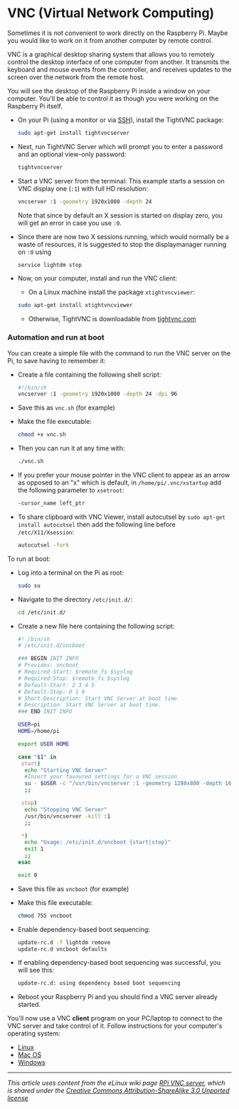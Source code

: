 # VNC (Virtual Network Computing)

Sometimes it is not convenient to work directly on the Raspberry Pi. Maybe you would like to work on it from another computer by remote control.

VNC is a graphical desktop sharing system that allows you to remotely control the desktop interface of one computer from another. It transmits the keyboard and mouse events from the controller, and receives updates to the screen over the network from the remote host.

You will see the desktop of the Raspberry Pi inside a window on your computer. You'll be able to control it as though you were working on the Raspberry Pi itself.

- On your Pi (using a monitor or via [SSH](../ssh/README.md)), install the TightVNC package:

    ```bash
    sudo apt-get install tightvncserver
    ```

- Next, run TightVNC Server which will prompt you to enter a password and an optional view-only password:

    ```bash
    tightvncserver
    ```

- Start a VNC server from the terminal:  This example starts a session on VNC display one (```:1```) with full HD resolution:

    ```bash
    vncserver :1 -geometry 1920x1080 -depth 24
    ```

    Note that since by default an X session is started on display zero, you will get an error in case you use `:0`.

- Since there are now two X sessions running, which would normally be a waste of resources, it is suggested to stop the displaymanager running on ```:0``` using

    ```bash
    service lightdm stop
    ```
    
- Now, on your computer, install and run the VNC client:

    - On a Linux machine install the package `xtightvncviewer`:

    ```bash
    sudo apt-get install xtightvncviewer
    ```

    - Otherwise, TightVNC is downloadable from [tightvnc.com](http://www.tightvnc.com/download.php)

### Automation and run at boot

You can create a simple file with the command to run the VNC server on the Pi, to save having to remember it:

- Create a file containing the following shell script:

    ```bash
    #!/bin/sh
    vncserver :1 -geometry 1920x1080 -depth 24 -dpi 96
    ```

- Save this as `vnc.sh` (for example)

- Make the file executable:

    ```bash
    chmod +x vnc.sh
    ```

- Then you can run it at any time with:

    ```bash
    ./vnc.sh
    ```

- If you prefer your mouse pointer in the VNC client to appear as an arrow as opposed to an "x" which is default, in `/home/pi/.vnc/xstartup` add the following parameter to `xsetroot`:

    ```bash
    -cursor_name left_ptr
    ```

- To share clipboard with VNC Viewer, install autocutsel by ```sudo apt-get install autocutsel``` then add the following line before ```/etc/X11/Xsession```:
    ```bash
    autocutsel -fork
    ```

To run at boot:

- Log into a terminal on the Pi as root:

    ```bash
    sudo su
    ```

- Navigate to the directory `/etc/init.d/`:

    ```bash
    cd /etc/init.d/
    ```

- Create a new file here containing the following script:

    ```bash
    #! /bin/sh
    # /etc/init.d/vncboot
    
    ### BEGIN INIT INFO
    # Provides: vncboot
    # Required-Start: $remote_fs $syslog
    # Required-Stop: $remote_fs $syslog
    # Default-Start: 2 3 4 5
    # Default-Stop: 0 1 6
    # Short-Description: Start VNC Server at boot time
    # Description: Start VNC Server at boot time.
    ### END INIT INFO
    
    USER=pi
    HOME=/home/pi
    
    export USER HOME
    
    case "$1" in
     start)
      echo "Starting VNC Server"
      #Insert your favoured settings for a VNC session
      su - $USER -c "/usr/bin/vncserver :1 -geometry 1280x800 -depth 16 -pixelformat rgb565"
      ;;
    
     stop)
      echo "Stopping VNC Server"
      /usr/bin/vncserver -kill :1
      ;;
    
     *)
      echo "Usage: /etc/init.d/vncboot {start|stop}"
      exit 1
      ;;
    esac
    
    exit 0
    ```

- Save this file as `vncboot` (for example)

- Make this file executable:

    ```bash
    chmod 755 vncboot
    ```

- Enable dependency-based boot sequencing:

    ```bash
    update-rc.d -f lightdm remove
    update-rc.d vncboot defaults
    ```

- If enabling dependency-based boot sequencing was successful, you will see this:

    ```bash
    update-rc.d: using dependency based boot sequencing
    ```

- Reboot your Raspberry Pi and you should find a VNC server already started.

You'll now use a VNC **client** program on your PC/laptop to connect to the VNC server and take control of it. Follow instructions for your computer's operating system:

- [Linux](linux.md)
- [Mac OS](mac.md)
- [Windows](windows.md)

---

*This article uses content from the eLinux wiki page [RPi VNC server](http://elinux.org/RPi_VNC_Server), which is shared under the [Creative Commons Attribution-ShareAlike 3.0 Unported license](http://creativecommons.org/licenses/by-sa/3.0/)*
